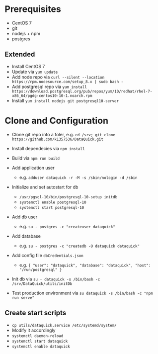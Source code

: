 # Prerequisites

- CentOS 7
- git
- nodejs + npm
- postgres

## Extended

- Install CentOS 7
- Update via `yum update`
- Add node repo via `curl --silent --location https://rpm.nodesource.com/setup_8.x | sudo bash -`
- Add postgresql repo via `yum install https://download.postgresql.org/pub/repos/yum/10/redhat/rhel-7-x86_64/pgdg-centos10-10-1.noarch.rpm`
- Install `yum install nodejs git postgresql10-server`

# Clone and Configuration

- Clone git repo into a foler, e.g. `cd /srv; git clone https://github.com/k1357536/DataQuick.git`
- Install dependecies via `npm install`
- Build via `npm run build`

- Add application user
  - e.g. `adduser dataquick -r -M -s /sbin/nologin -d /sbin`

- Initialize and set autostart for db 
  - `/usr/pgsql-10/bin/postgresql-10-setup initdb`
  - `systemctl enable postgresql-10`
  - `systemctl start postgresql-10`
- Add db user
  - e.g. `su - postgres -c "createuser dataquick"`
- Add database
  - e.g. `su - postgres -c "createdb -O dataquick dataquick"`

- Add config file `dbCredentials.json`
  - e.g. `{ "user": "dataquick", "database": "dataquick", "host": "/run/postgresql" } `
- Init db via `su - dataquick -s /bin/bash -c /srv/DataQuick/utils/initDb`
- Test production environment via `su dataquick -s /bin/bash -c "npm run serve"`

## Create start scripts

- `cp utils/dataquick.service /etc/systemd/system/`
- Modify it accordingly
- `systemctl daemon-reload`
- `systemctl start dataquick`
- `systemctl enable dataquick`
